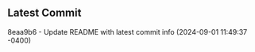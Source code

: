 
## Latest Commit
8eaa9b6 - Update README with latest commit info (2024-09-01 11:49:37 -0400) <Yunxi-Zhou>
